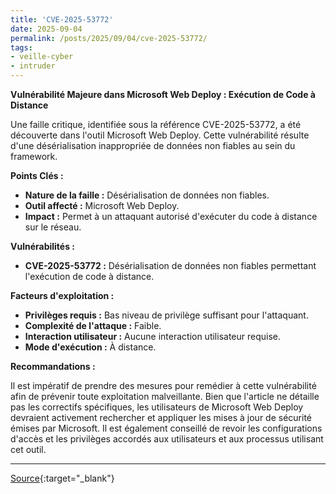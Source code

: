 ```yaml
---
title: 'CVE-2025-53772'
date: 2025-09-04
permalink: /posts/2025/09/04/cve-2025-53772/
tags:
- veille-cyber
- intruder
---
```

**Vulnérabilité Majeure dans Microsoft Web Deploy : Exécution de Code à Distance**

Une faille critique, identifiée sous la référence CVE-2025-53772, a été découverte dans l'outil Microsoft Web Deploy. Cette vulnérabilité résulte d'une désérialisation inappropriée de données non fiables au sein du framework.

**Points Clés :**

*   **Nature de la faille :** Désérialisation de données non fiables.
*   **Outil affecté :** Microsoft Web Deploy.
*   **Impact :** Permet à un attaquant autorisé d'exécuter du code à distance sur le réseau.

**Vulnérabilités :**

*   **CVE-2025-53772 :** Désérialisation de données non fiables permettant l'exécution de code à distance.

**Facteurs d'exploitation :**

*   **Privilèges requis :** Bas niveau de privilège suffisant pour l'attaquant.
*   **Complexité de l'attaque :** Faible.
*   **Interaction utilisateur :** Aucune interaction utilisateur requise.
*   **Mode d'exécution :** À distance.

**Recommandations :**

Il est impératif de prendre des mesures pour remédier à cette vulnérabilité afin de prévenir toute exploitation malveillante. Bien que l'article ne détaille pas les correctifs spécifiques, les utilisateurs de Microsoft Web Deploy devraient activement rechercher et appliquer les mises à jour de sécurité émises par Microsoft. Il est également conseillé de revoir les configurations d'accès et les privilèges accordés aux utilisateurs et aux processus utilisant cet outil.

---
[Source](https://cvemon.intruder.io/cves/CVE-2025-53772){:target="_blank"}
